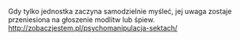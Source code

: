 Gdy tylko jednostka zaczyna samodzielnie myśleć, jej uwaga zostaje przeniesiona na głoszenie modlitw lub śpiew. http://zobaczjestem.pl/psychomanipulacja-sektach/